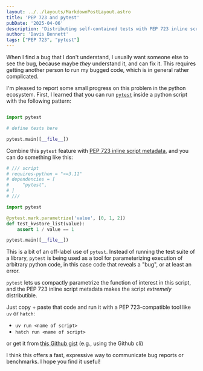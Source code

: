 ```yaml
---
layout: ../../layouts/MarkdownPostLayout.astro
title: 'PEP 723 and pytest'
pubDate: '2025-04-06'
description: 'Distributing self-contained tests with PEP 723 inline script metadata.'
author: 'Davis Bennett'
tags: ["PEP 723", "pytest"]
---
```


When I find a bug that I don't understand, I usually want someone else to see the bug, because maybe *they* understand it, and can fix it. This requires getting another person to run my bugged code, which is in general rather complicated. 

I'm pleased to report some small progress on this problem in the python ecosystem. First, I learned that you can run [`pytest`](https://docs.pytest.org/en/stable/) inside a python script with the following pattern:

```python

import pytest

# define tests here

pytest.main([__file__])
```

Combine this `pytest` feature with [PEP 723 inline script metadata](https://peps.python.org/pep-0723/), and you can do something like this:


```python
# /// script
# requires-python = ">=3.11"
# dependencies = [
#     "pytest",
# ]
# ///

import pytest

@pytest.mark.parametrize('value', [0, 1, 2])
def test_kvstore_list(value):
    assert 1 / value == 1

pytest.main([__file__])
```

This is a bit of an off-label use of `pytest`. Instead of running the test suite of a library, `pytest` is being used as a tool for parameterizing execution of arbitrary python code, in this case code that reveals a "bug", or at least an error. 

`pytest` lets us compactly parametrize the function of interest in this script, and the PEP 723 inline script metadata makes the  script *extremely* distributible. 

Just copy + paste that code and run it with a PEP 723-compatible tool like `uv` or `hatch`:
- `uv run <name of script>` 
- `hatch run <name of script>` 

or get it from [this Github gist](https://gist.github.com/d-v-b/84aa5c5cb5d23bbbfb366a26ee92490f) (e.g., using the Github cli)

I think this offers a fast, expressive way to communicate bug reports or benchmarks. I hope you find it useful!